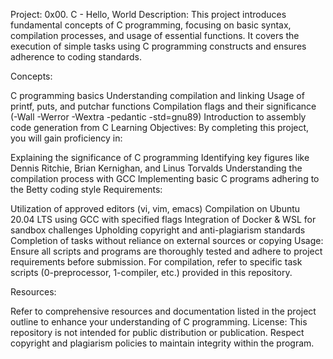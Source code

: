 Project: 0x00. C - Hello, World
Description:
This project introduces fundamental concepts of C programming, focusing on basic syntax, compilation processes, and usage of essential functions. It covers the execution of simple tasks using C programming constructs and ensures adherence to coding standards.

Concepts:

C programming basics
Understanding compilation and linking
Usage of printf, puts, and putchar functions
Compilation flags and their significance (-Wall -Werror -Wextra -pedantic -std=gnu89)
Introduction to assembly code generation from C
Learning Objectives:
By completing this project, you will gain proficiency in:

Explaining the significance of C programming
Identifying key figures like Dennis Ritchie, Brian Kernighan, and Linus Torvalds
Understanding the compilation process with GCC
Implementing basic C programs adhering to the Betty coding style
Requirements:

Utilization of approved editors (vi, vim, emacs)
Compilation on Ubuntu 20.04 LTS using GCC with specified flags
Integration of Docker & WSL for sandbox challenges
Upholding copyright and anti-plagiarism standards
Completion of tasks without reliance on external sources or copying
Usage:
Ensure all scripts and programs are thoroughly tested and adhere to project requirements before submission. For compilation, refer to specific task scripts (0-preprocessor, 1-compiler, etc.) provided in this repository.

Resources:

Refer to comprehensive resources and documentation listed in the project outline to enhance your understanding of C programming.
License:
This repository is not intended for public distribution or publication. Respect copyright and plagiarism policies to maintain integrity within the program.


